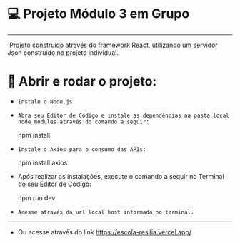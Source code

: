 
# 💻 Projeto Módulo 3 em Grupo  
----------------------------
`Projeto construído através do framework React, utilizando um servidor Json construído no projeto individual.



 # 📝 Abrir e rodar o projeto:

- `Instale o Node.js`

- `Abra seu Editor de Código e instale as dependências na pasta local node_modules através do comando a seguir:`

    npm install

- `Instale o Axios para o consumo das APIs:`

    npm install axios

- Após realizar as instalações, execute o comando a seguir no Terminal do seu Editor de Código:

    npm run dev

- `Acesse através da url local host informada no terminal.`
--------------------------------------------------------------
- Ou acesse através do link https://escola-resilia.vercel.app/


